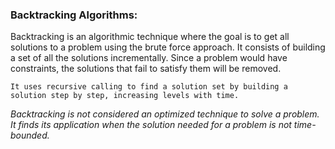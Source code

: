 ### Backtracking Algorithms:

Backtracking is an algorithmic technique where the goal is to get all solutions to a problem using the brute force approach. It consists of building a set of all the solutions incrementally. Since a problem would have constraints, the solutions that fail to satisfy them will be removed.

`It uses recursive calling to find a solution set by building a solution step by step, increasing levels with time.`

*Backtracking is not considered an optimized technique to solve a problem. It finds its application when the solution needed for a problem is not time-bounded.*